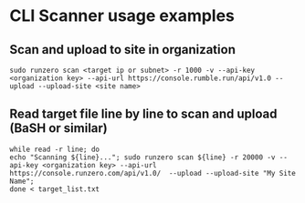 # CLI Scanner usage examples

## Scan and upload to site in organization

```
sudo runzero scan <target ip or subnet> -r 1000 -v --api-key <organization key> --api-url https://console.rumble.run/api/v1.0 --upload --upload-site <site name>
```

## Read target file line by line to scan and upload (BaSH or similar)

```
while read -r line; do 
echo "Scanning ${line}..."; sudo runzero scan ${line} -r 20000 -v --api-key <organization key> --api-url https://console.runzero.com/api/v1.0/  --upload --upload-site "My Site Name"; 
done < target_list.txt
```